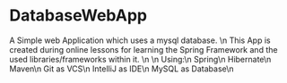 # DatabaseWebApp
A Simple web Application which uses a mysql database.
\n
This App is created during online lessons for learning the Spring Framework and the used libraries/frameworks within it.
\n
\n
Using:\n
Spring\n
Hibernate\n
Maven\n
Git as VCS\n
IntelliJ as IDE\n
MySQL as Database\n

